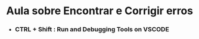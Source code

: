 # Aula sobre Encontrar e Corrigir erros

- ### **CTRL + Shift : Run and Debugging Tools on VSCODE**

